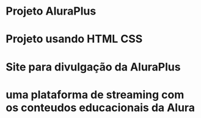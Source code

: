 # Projeto AluraPlus 
# Projeto usando HTML CSS
# Site para divulgação da AluraPlus
# uma plataforma de streaming com os conteudos educacionais da Alura